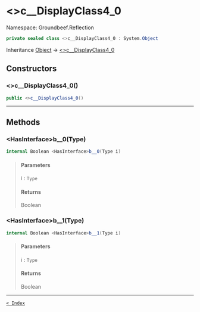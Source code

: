 # &lt;&gt;c__DisplayClass4_0

Namespace: Groundbeef.Reflection

```csharp
private sealed class <>c__DisplayClass4_0 : System.Object
```

Inheritance [Object](https://docs.microsoft.com/en-us/dotnet/api/system.object) → [&lt;&gt;c__DisplayClass4_0]({}c__DisplayClass4_0.md)

## Constructors

### &lt;&gt;c__DisplayClass4_0()

```csharp
public <>c__DisplayClass4_0()
```

> 

---

## Methods

### &lt;HasInterface&gt;b__0(Type)

```csharp
internal Boolean <HasInterface>b__0(Type i)
```

> #### Parameters
> 
> i : `Type`<br>
> 
> #### Returns
> 
> Boolean<br>
> 

### &lt;HasInterface&gt;b__1(Type)

```csharp
internal Boolean <HasInterface>b__1(Type i)
```

> #### Parameters
> 
> i : `Type`<br>
> 
> #### Returns
> 
> Boolean<br>
> 

---

[`< Index`](..\index.md)

